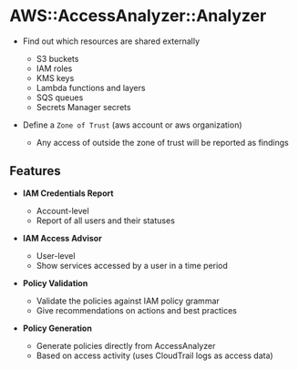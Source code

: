 # AWS::AccessAnalyzer::Analyzer

- Find out which resources are shared externally
  - S3 buckets
  - IAM roles
  - KMS keys
  - Lambda functions and layers
  - SQS queues
  - Secrets Manager secrets

- Define a `Zone of Trust` (aws account or aws organization)
  - Any access of outside the zone of trust will be reported as findings

## Features

- **IAM Credentials Report**
  - Account-level
  - Report of all users and their statuses

- **IAM Access Advisor**
  - User-level
  - Show services accessed by a user in a time period

- **Policy Validation**
  - Validate the policies against IAM policy grammar
  - Give recommendations on actions and best practices

- **Policy Generation**
  - Generate policies directly from AccessAnalyzer
  - Based on access activity (uses CloudTrail logs as access data)

